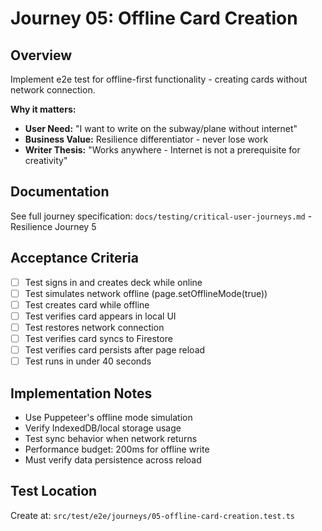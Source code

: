# Journey 05: Offline Card Creation

## Overview
Implement e2e test for offline-first functionality - creating cards without network connection.

**Why it matters:**
- **User Need:** "I want to write on the subway/plane without internet"
- **Business Value:** Resilience differentiator - never lose work
- **Writer Thesis:** "Works anywhere - Internet is not a prerequisite for creativity"

## Documentation
See full journey specification: `docs/testing/critical-user-journeys.md` - Resilience Journey 5

## Acceptance Criteria
- [ ] Test signs in and creates deck while online
- [ ] Test simulates network offline (page.setOfflineMode(true))
- [ ] Test creates card while offline
- [ ] Test verifies card appears in local UI
- [ ] Test restores network connection
- [ ] Test verifies card syncs to Firestore
- [ ] Test verifies card persists after page reload
- [ ] Test runs in under 40 seconds

## Implementation Notes
- Use Puppeteer's offline mode simulation
- Verify IndexedDB/local storage usage
- Test sync behavior when network returns
- Performance budget: 200ms for offline write
- Must verify data persistence across reload

## Test Location
Create at: `src/test/e2e/journeys/05-offline-card-creation.test.ts`
